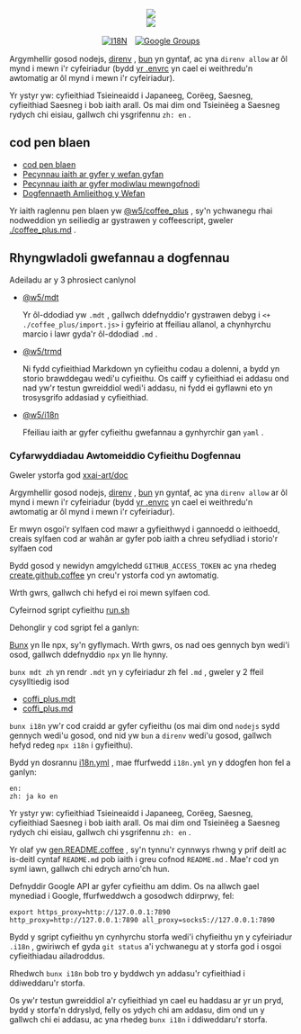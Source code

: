 <p align="center"><a href="https://xxai.art"><img src="https://cdn.jsdelivr.net/gh/xxai-art/doc/logo.svg"/></a><br/><a href="https://xxai.art"><img src="https://cdn.jsdelivr.net/gh/xxai-art/doc/xxai.svg"/></a></p><p align="center"><a href="https://github.com/xxai-art/doc#readme"><img alt="I18N" src="https://cdn.jsdelivr.net/gh/wactax/img/t.svg"/></a>　<a href="https://groups.google.com/u/0/g/xxai-art"><img alt="Google Groups" src="https://cdn.jsdelivr.net/gh/wactax/img/g-groups.svg"/></a></p>

Argymhellir gosod nodejs, [direnv](https://direnv.net) , [bun](https://github.com/oven-sh/bun) yn gyntaf, ac yna `direnv allow` ar ôl mynd i mewn i'r cyfeiriadur (bydd [yr .envrc](https://github.com/xxai-art/doc/blob/main/.envrc) yn cael ei weithredu'n awtomatig ar ôl mynd i mewn i'r cyfeiriadur).

Yr ystyr yw: cyfieithiad Tsieineaidd i Japaneeg, Corëeg, Saesneg, cyfieithiad Saesneg i bob iaith arall. Os mai dim ond Tsieinëeg a Saesneg rydych chi eisiau, gallwch chi ysgrifennu `zh: en` .

## cod pen blaen

* [cod pen blaen](https://github.com/xxai-art/web)
* [Pecynnau iaith ar gyfer y wefan gyfan](https://github.com/xxai-art/web/tree/main/i18n)
* [Pecynnau iaith ar gyfer modiwlau mewngofnodi](https://github.com/wacpkg/user/tree/main/ui.i18n)
* [Dogfennaeth Amlieithog y Wefan](https://github.com/xxai-doc)

Yr iaith raglennu pen blaen yw [@w5/coffee_plus](http://npmjs.com/@w5/coffee_plus) , sy'n ychwanegu rhai nodweddion yn seiliedig ar gystrawen y coffeescript, gweler [./coffee_plus.md](./coffee_plus.md) .

## Rhyngwladoli gwefannau a dogfennau

Adeiladu ar y 3 phrosiect canlynol

* [@w5/mdt](https://www.npmjs.com/package/@w5/mdt)

  Yr ôl-ddodiad yw `.mdt` , gallwch ddefnyddio'r gystrawen debyg i `<+ ./coffee_plus/import.js>` i gyfeirio at ffeiliau allanol, a chynhyrchu marcio i lawr gyda'r ôl-ddodiad `.md` .

* [@w5/trmd](https://www.npmjs.com/package/@w5/trmd)

  Ni fydd cyfieithiad Markdown yn cyfieithu codau a dolenni, a bydd yn storio brawddegau wedi'u cyfieithu. Os caiff y cyfieithiad ei addasu ond nad yw'r testun gwreiddiol wedi'i addasu, ni fydd ei gyflawni eto yn trosysgrifo addasiad y cyfieithiad.

* [@w5/i18n](https://www.npmjs.com/package/@w5/i18n)

  Ffeiliau iaith ar gyfer cyfieithu gwefannau a gynhyrchir gan `yaml` .

### Cyfarwyddiadau Awtomeiddio Cyfieithu Dogfennau

Gweler ystorfa god [xxai-art/doc](https://github.com/xxai-art/doc)

Argymhellir gosod nodejs, [direnv](https://direnv.net) , [bun](https://github.com/oven-sh/bun) yn gyntaf, ac yna `direnv allow` ar ôl mynd i mewn i'r cyfeiriadur (bydd [yr .envrc](https://github.com/xxai-art/doc/blob/main/.envrc) yn cael ei weithredu'n awtomatig ar ôl mynd i mewn i'r cyfeiriadur).

Er mwyn osgoi'r sylfaen cod mawr a gyfieithwyd i gannoedd o ieithoedd, creais sylfaen cod ar wahân ar gyfer pob iaith a chreu sefydliad i storio'r sylfaen cod

Bydd gosod y newidyn amgylchedd `GITHUB_ACCESS_TOKEN` ac yna rhedeg [create.github.coffee](https://github.com/xxai-art/doc/blob/main/create.github.coffee) yn creu'r ystorfa cod yn awtomatig.

Wrth gwrs, gallwch chi hefyd ei roi mewn sylfaen cod.

Cyfeirnod sgript cyfieithu [run.sh](https://github.com/xxai-art/doc/blob/main/run.sh)

Dehonglir y cod sgript fel a ganlyn:

[Bunx](https://bun.sh/docs/cli/bunx) yn lle npx, sy'n gyflymach. Wrth gwrs, os nad oes gennych byn wedi'i osod, gallwch ddefnyddio `npx` yn lle hynny.

`bunx mdt zh` yn rendr `.mdt` yn y cyfeiriadur zh fel `.md` , gweler y 2 ffeil cysylltiedig isod

* [coffi_plus.mdt](https://github.com/xxai-doc/zh/blob/main/coffee_plus.mdt)
* [coffi_plus.md](https://github.com/xxai-doc/zh/blob/main/coffee_plus.md)

`bunx i18n` yw'r cod craidd ar gyfer cyfieithu (os mai dim ond `nodejs` sydd gennych wedi'u gosod, ond nid yw `bun` a `direnv` wedi'u gosod, gallwch hefyd redeg `npx i18n` i gyfieithu).

Bydd yn dosrannu [i18n.yml](https://github.com/xxai-art/doc/blob/main/i18n.yml) , mae ffurfwedd `i18n.yml` yn y ddogfen hon fel a ganlyn:

```
en:
zh: ja ko en
```

Yr ystyr yw: cyfieithiad Tsieineaidd i Japaneeg, Corëeg, Saesneg, cyfieithiad Saesneg i bob iaith arall. Os mai dim ond Tsieinëeg a Saesneg rydych chi eisiau, gallwch chi ysgrifennu `zh: en` .

Yr olaf yw [gen.README.coffee](https://github.com/xxai-art/doc/blob/main/gen.README.coffee) , sy'n tynnu'r cynnwys rhwng y prif deitl ac is-deitl cyntaf `README.md` pob iaith i greu cofnod `README.md` . Mae'r cod yn syml iawn, gallwch chi edrych arno'ch hun.

Defnyddir Google API ar gyfer cyfieithu am ddim. Os na allwch gael mynediad i Google, ffurfweddwch a gosodwch ddirprwy, fel:

```
export https_proxy=http://127.0.0.1:7890 http_proxy=http://127.0.0.1:7890 all_proxy=socks5://127.0.0.1:7890
```

Bydd y sgript cyfieithu yn cynhyrchu storfa wedi'i chyfieithu yn y cyfeiriadur `.i18n` , gwiriwch ef gyda `git status` a'i ychwanegu at y storfa god i osgoi cyfieithiadau ailadroddus.

Rhedwch `bunx i18n` bob tro y byddwch yn addasu'r cyfieithiad i ddiweddaru'r storfa.

Os yw'r testun gwreiddiol a'r cyfieithiad yn cael eu haddasu ar yr un pryd, bydd y storfa'n ddryslyd, felly os ydych chi am addasu, dim ond un y gallwch chi ei addasu, ac yna rhedeg `bunx i18n` i ddiweddaru'r storfa.
